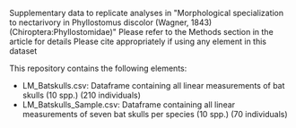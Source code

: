 Supplementary data to replicate analyses in "Morphological specialization to nectarivory in Phyllostomus discolor (Wagner, 1843) (Chiroptera:Phyllostomidae)" Please refer to the Methods section in the article for details Please cite appropriately if using any element in this dataset

This repository contains the following elements:

- LM_Batskulls.csv: Dataframe containing all linear measurements of bat skulls (10 spp.) (210 individuals)
- LM_Batskulls_Sample.csv: Dataframe containing all linear measurements of seven bat skulls per species (10 spp.) (70 individuals)
